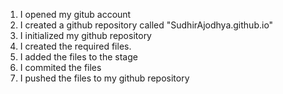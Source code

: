 1. I opened my gitub account
2. I created a github repository called "SudhirAjodhya.github.io"
3. I initialized my github repository
4. I created the required files.
5. I added the files to the stage
6. I commited the files
7. I pushed the files to my github repository